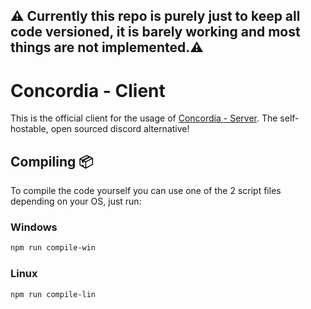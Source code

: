 ## ⚠️ Currently this repo is purely just to keep all code versioned, it is barely working and most things are not implemented.⚠️

# Concordia - Client
This is the official client for the usage of [Concordia - Server](https://github.com/StarlitEvelyn/Concordia-Server). The self-hostable, open sourced discord alternative!

## Compiling 📦
To compile the code yourself you can use one of the 2 script files depending on your OS, just run: 

### Windows
```bash
npm run compile-win
```
### Linux
```bash
npm run compile-lin
```
